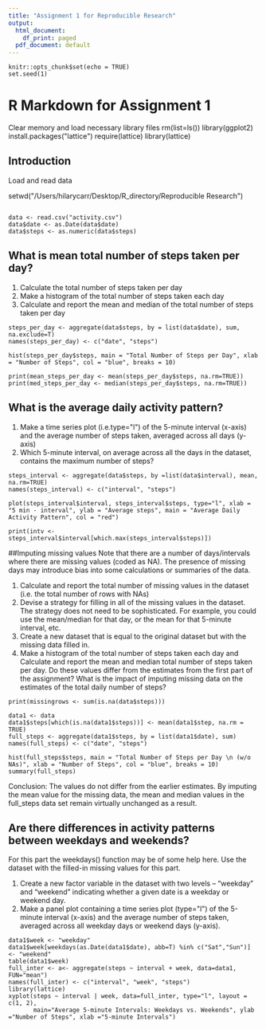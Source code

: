 ```yaml
---
title: "Assignment 1 for Reproducible Research"
output:
  html_document:
    df_print: paged
  pdf_document: default
---
```


```{r setup, include=FALSE}
knitr::opts_chunk$set(echo = TRUE)
set.seed(1)
```
# R Markdown for Assignment 1
Clear memory and load necessary library files
rm(list=ls())
library(ggplot2)
install.packages("lattice")
require(lattice) 
library(lattice)

## Introduction
Load and read data 

setwd("/Users/hilarycarr/Desktop/R_directory/Reproducible Research")

```{r activity}

data <- read.csv("activity.csv")
data$date <- as.Date(data$date)
data$steps <- as.numeric(data$steps)
```

## What is mean total number of steps taken per day?
1. Calculate the total number of steps taken per day
2. Make a histogram of the total number of steps taken each day
3. Calculate and report the mean and median of the total number of steps taken per day

```{r plots}
steps_per_day <- aggregate(data$steps, by = list(data$date), sum, na.exclude=T)
names(steps_per_day) <- c("date", "steps")

hist(steps_per_day$steps, main = "Total Number of Steps per Day", xlab = "Number of Steps", col = "blue", breaks = 10)

print(mean_steps_per_day <- mean(steps_per_day$steps, na.rm=TRUE))
print(med_steps_per_day <- median(steps_per_day$steps, na.rm=TRUE))
```

## What is the average daily activity pattern?
1. Make a time series plot (i.e.type="l") of the 5-minute interval (x-axis) and the average number of steps taken, averaged across all days (y-axis)
2. Which 5-minute interval, on average across all the days in the dataset, contains the maximum number of steps?
```{r}
steps_interval <- aggregate(data$steps, by =list(data$interval), mean, na.rm=TRUE)
names(steps_interval) <- c("interval", "steps")

plot(steps_interval$interval, steps_interval$steps, type="l", xlab = "5 min - interval", ylab = "Average steps", main = "Average Daily Activity Pattern", col = "red")

print(intv <- steps_interval$interval[which.max(steps_interval$steps)])
```
##Imputing missing values
Note that there are a number of days/intervals where there are missing values (coded as NA). The presence of missing days may introduce bias into some calculations or summaries of the data.

1. Calculate and report the total number of missing values in the dataset (i.e. the total number of rows with NAs)
2. Devise a strategy for filling in all of the missing values in the dataset. The strategy does not need to be sophisticated. For example, you could use the mean/median for that day, or the mean for that 5-minute interval, etc.
3. Create a new dataset that is equal to the original dataset but with the missing data filled in.
4. Make a histogram of the total number of steps taken each day and Calculate and report the mean and median total number of steps taken per day. Do these values differ from the estimates from the first part of the assignment? What is the impact of imputing missing data on the estimates of the total daily number of steps?
```{r missing values}
print(missingrows <- sum(is.na(data$steps)))

data1 <- data
data1$steps[which(is.na(data1$steps))] <- mean(data1$step, na.rm = TRUE)
full_steps <- aggregate(data1$steps, by = list(data1$date), sum)
names(full_steps) <- c("date", "steps")

hist(full_steps$steps, main = "Total Number of Steps per Day \n (w/o NAs)", xlab = "Number of Steps", col = "blue", breaks = 10)
summary(full_steps)
```
Conclusion: The values do not differ from the earlier estimates. By imputing the mean value for the missing data, the mean and median values in the full_steps data set remain virtually unchanged as a result.

## Are there differences in activity patterns between weekdays and weekends?
For this part the weekdays() function may be of some help here. Use the dataset with the filled-in missing values for this part.

1. Create a new factor variable in the dataset with two levels – “weekday” and “weekend” indicating whether a given date is a weekday or weekend day.
2. Make a panel plot containing a time series plot (type="l") of the 5-minute interval (x-axis) and the average number of steps taken, averaged across all weekday days or weekend days (y-axis). 


```{r week plot}
data1$week <- "weekday"
data1$week[weekdays(as.Date(data1$date), abb=T) %in% c("Sat","Sun")] <- "weekend"
table(data1$week)
full_inter <- a<- aggregate(steps ~ interval + week, data=data1, FUN="mean")
names(full_inter) <- c("interval", "week", "steps")
library(lattice)
xyplot(steps ~ interval | week, data=full_inter, type="l", layout = c(1, 2), 
       main="Average 5-minute Intervals: Weekdays vs. Weekends", ylab ="Number of Steps", xlab ="5-minute Intervals")
```

